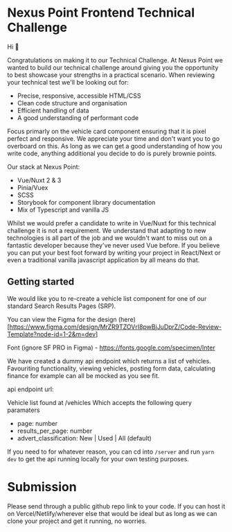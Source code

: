 # Nexus Point Frontend Technical Challenge

Hi 👋

Congratulations on making it to our Technical Challenge. At Nexus Point we wanted to build our technical challenge around giving you the opportunity to best showcase your strengths in a practical scenario. When reviewing your technical test we'll be looking out for:

- Precise, responsive, accessible HTML/CSS
- Clean code structure and organisation
- Efficient handling of data
- A good understanding of performant code

Focus primarly on the vehicle card component ensuring that it is pixel perfect and responsive. We appreciate your time and don't want you to go overboard on this. As long as we can get a good understanding of how you write code, anything additional you decide to do is purely brownie points.

Our stack at Nexus Point:

- Vue/Nuxt 2 & 3
- Pinia/Vuex
- SCSS
- Storybook for component library documentation
- Mix of Typescript and vanilla JS

Whilst we would prefer a candidate to write in Vue/Nuxt for this technical challenge it is not a requirement. We understand that adapting to new technologies is all part of the job and we wouldn't want to miss out on a fantastic developer because they've never used Vue before. If you believe you can put your best foot forward by writing your project in React/Next or even a traditional vanilla javascript application by all means do that.

## Getting started

We would like you to re-create a vehicle list component for one of our standard Search Results Pages (SRP).

You can view the Figma for the design (here)[https://www.figma.com/design/MrZR9TZOVrI8pwBjJuDprZ/Code-Review-Template?node-id=1-2&m=dev]

Font (ignore SF PRO in Figma) - https://fonts.google.com/specimen/Inter

We have created a dummy api endpoint which returns a list of vehicles. Favouriting functionality, viewing vehicles, posting form data, calculating finance for example can all be mocked as you see fit.

api endpoint url: 

Vehicle list found at /vehicles
Which accepts the following query paramaters

- page: number
- results_per_page: number
- advert_classification: New | Used | All (default)

If you need to for whatever reason, you can cd into `/server` and run `yarn dev` to get the api running locally for your own testing purposes.

# Submission

Please send through a public github repo link to your code. If you can host it on Vercel/Netlify/wherever else that would be ideal but as long as we can clone your project and get it running, no worries.
